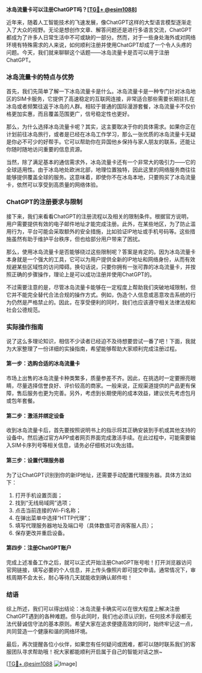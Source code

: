 **冰岛流量卡可以注册ChatGPT吗？[[TG💪+ @esim1088](https://t.me/s/esim1088)]**

近年来，随着人工智能技术的飞速发展，像ChatGPT这样的大型语言模型逐渐走入了大众的视野。无论是想创作文章、解答问题还是进行多语言交流，ChatGPT都成为了许多人日常生活中不可或缺的一部分。然而，对于一些身处海外或对网络环境有特殊需求的人来说，如何顺利注册并使用ChatGPT却成了一个令人头疼的问题。今天，我们就来聊聊这个话题——冰岛流量卡是否可以用于注册ChatGPT。

### 冰岛流量卡的特点与优势

首先，我们先简单了解一下冰岛流量卡是什么。冰岛流量卡是一种专门针对冰岛地区的SIM卡服务，它提供了高速稳定的互联网连接，非常适合那些需要长期驻扎在冰岛或者频繁往返于冰岛的人群。相较于普通的国际漫游套餐，冰岛流量卡不仅价格更加实惠，而且覆盖范围更广，信号稳定性也更好。

那么，为什么选择冰岛流量卡呢？其实，这主要取决于你的具体需求。如果你正在计划前往冰岛旅行，或者是已经在冰岛工作学习，那么一张优质的冰岛流量卡无疑是你必不可少的好帮手。它可以帮助你在异国他乡保持与家人朋友的联系，还能让你随时随地访问重要的信息资源。

当然，除了满足基本的通信需求外，冰岛流量卡还有一个非常大的吸引力——它的全球适用性。由于冰岛地处欧洲北部，地理位置独特，因此这里的网络服务商往往能够提供覆盖全球的服务。这意味着，即使你不在冰岛本地，只要购买了冰岛流量卡，依然可以享受到高质量的网络体验。

### ChatGPT的注册要求与限制

接下来，我们来看看ChatGPT的注册流程以及相关的限制条件。根据官方说明，用户需要提供有效的电子邮件地址才能完成注册。此外，在某些地区，为了防止滥用行为，平台可能会采取额外的安全措施，比如验证IP地址或手机号码等。这些措施虽然有助于维护平台秩序，但也给部分用户带来了困扰。

那么，使用冰岛流量卡是否能够绕过这些限制呢？答案是肯定的。因为冰岛流量卡本身就是一个强大的工具，它可以为用户提供全新的IP地址和网络身份，从而有效规避某些区域性的访问障碍。换句话说，只要你拥有一张可靠的冰岛流量卡，并按照正确的步骤操作，理论上是可以成功注册并使用ChatGPT的。

不过需要注意的是，尽管冰岛流量卡能够在一定程度上帮助我们突破地域限制，但它并不能完全替代合法合规的操作方式。例如，伪造个人信息或恶意攻击系统的行为仍然是严格禁止的。因此，在享受便利的同时，我们也应该遵守相关法律法规和社会公德规范。

### 实际操作指南

说了这么多理论知识，相信不少读者已经迫不及待想要尝试一番了吧！下面，我就为大家整理了一份详细的实操指南，希望能够帮助大家顺利完成注册过程。

#### 第一步：选购合适的冰岛流量卡
市场上出售的冰岛流量卡种类繁多，质量参差不齐。因此，在挑选时一定要擦亮眼睛，尽量选择信誉良好、评价较高的商家。一般来说，正规渠道提供的产品更有保障，售后服务也更为完善。另外，考虑到长期使用的成本效益，建议优先考虑包月或包年套餐。

#### 第二步：激活并绑定设备
收到冰岛流量卡后，首先要按照说明书上的指示将其正确安装到手机或其他支持的设备中。然后通过官方APP或者网页界面完成激活手续。在此过程中，可能需要输入SIM卡序列号等相关信息，请务必仔细核对以免出错。

#### 第三步：设置代理服务器
为了让ChatGPT识别到你的新IP地址，还需要手动配置代理服务器。具体方法如下：
1. 打开手机设置页面；
2. 找到“无线局域网”选项；
3. 点击当前连接的Wi-Fi名称；
4. 在弹出菜单中选择“HTTP代理”；
5. 填写代理服务器地址及端口号（具体数值可咨询客服人员）；
6. 保存更改并重启设备。

#### 第四步：注册ChatGPT账户
完成上述准备工作之后，就可以正式开始注册ChatGPT账号啦！打开浏览器访问官网链接，填写必要的个人信息，并上传头像照片即可提交申请。通常情况下，审核周期不会太长，耐心等待几天就能收到确认邮件啦！

### 结语

综上所述，我们可以得出结论：冰岛流量卡确实可以在很大程度上解决注册ChatGPT遇到的各种难题。但与此同时，我们也必须认识到，任何技术手段都无法代替诚信守法的基本原则。希望大家在追求便捷高效的同时，始终牢记这一点，共同营造一个健康和谐的网络环境。

最后，再次提醒各位小伙伴，如果您有任何疑问或困难，都可以随时联系我们的客服团队寻求帮助哦！祝大家都能顺利开启属于自己的智能对话之旅~

[[TG💪+ @esim1088](https://t.me/s/esim1088) ![Image](https://i.postimg.cc/4NQfJmqS/Snipaste-2025-05-13-00-14-12.png)]